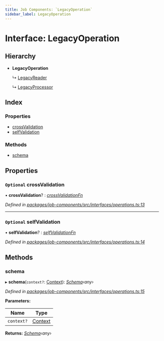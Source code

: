 ```yaml
---
title: Job Components: `LegacyOperation`
sidebar_label: LegacyOperation
---
```


# Interface: LegacyOperation

## Hierarchy

* **LegacyOperation**

  ↳ [LegacyReader](legacyreader.md)

  ↳ [LegacyProcessor](legacyprocessor.md)

## Index

### Properties

* [crossValidation](legacyoperation.md#optional-crossvalidation)
* [selfValidation](legacyoperation.md#optional-selfvalidation)

### Methods

* [schema](legacyoperation.md#schema)

## Properties

### `Optional` crossValidation

• **crossValidation**? : *[crossValidationFn](../overview.md#crossvalidationfn)*

*Defined in [packages/job-components/src/interfaces/operations.ts:13](https://github.com/terascope/teraslice/blob/653cf7530/packages/job-components/src/interfaces/operations.ts#L13)*

___

### `Optional` selfValidation

• **selfValidation**? : *[selfValidationFn](../overview.md#selfvalidationfn)*

*Defined in [packages/job-components/src/interfaces/operations.ts:14](https://github.com/terascope/teraslice/blob/653cf7530/packages/job-components/src/interfaces/operations.ts#L14)*

## Methods

###  schema

▸ **schema**(`context?`: [Context](context.md)): *[Schema](operationmodule.md#schema)‹any›*

*Defined in [packages/job-components/src/interfaces/operations.ts:15](https://github.com/terascope/teraslice/blob/653cf7530/packages/job-components/src/interfaces/operations.ts#L15)*

**Parameters:**

Name | Type |
------ | ------ |
`context?` | [Context](context.md) |

**Returns:** *[Schema](operationmodule.md#schema)‹any›*
